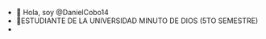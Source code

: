 - 👋 Hola, soy @DanielCobo14
- 👀ESTUDIANTE DE LA UNIVERSIDAD MINUTO DE DIOS (5TO SEMESTRE)
- 

<!---
DanielCobo14/DanielCobo14 is a ✨ special ✨ repository because its `README.md` (this file) appears on your GitHub profile.
You can click the Preview link to take a look at your changes.
--->
